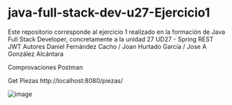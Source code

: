 # java-full-stack-dev-u27-Ejercicio1
Este repositorio corresponde al ejercicio 1 realizado en la formación de Java Full Stack Developer, concretamente a la unidad 27 UD27 - Spring REST JWT Autores Daniel Fernández Cacho / Joan Hurtado García / Jose A González Alcántara

Comprovaciones Postman

Get Piezas
http://localhost:8080/piezas/

![image](https://user-images.githubusercontent.com/65864090/170499664-2b33d21d-1de7-47ba-9905-d109439c7ebe.png)

